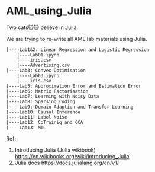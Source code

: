# AML_using_Julia


Two cats🐱🐱 believe in Julia. 

We are trying to re-write all AML lab materials using Julia.


```angular2html
|----Lab1&2: Linear Regression and Logistic Regression
    |----Lab01.ipynb
    |----iris.csv
    |----Advertising.csv
|----Lab3: Convex Optimisation  
    |----Lab03.ipynb
    |----iris.csv
|----Lab5: Approximation Error and Estimation Error
|----Lab6: Matrix Factorisation 
|----Lab7: Learning with Noisy Data
|----Lab8: Sparsing Coding
|----Lab9: Domain Adaption and Transfer Learning 
|----Lab10: Causal Inference
|----Lab11: Label Noise
|----Lab12: CoTrainig and CCA
|----Lab13: MTL
```

Ref:
1. Introducing Julia (Julia wikibook) https://en.wikibooks.org/wiki/Introducing_Julia
2. Julia docs https://docs.julialang.org/en/v1/
